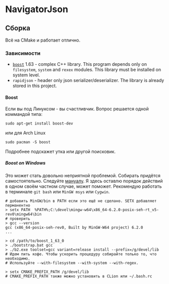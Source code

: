 NavigatorJson
=====

Сборка
------
Всё на CMake и работает отлично.

### Зависимости
* [`boost`](http://www.boost.org) 1.63 - complex C++ library. This program depends 
only on `filesystem`, `system` and `rexex` modules. This library must be installed
on system level.
* `rapidjson` - header only json serializer/deserializer. The library is already stored in this project.

#### Boost
Если вы под Линуксом - вы счастливчик. Вопрос решается одной коммандой типа:
    
    sudo apt-get install boost-dev

или для Arch Linux

    sudo pacman -S boost

Подробнее подскажет утка или другой поисковик.

##### Boost on Windows
Это может стать довольно неприятной проблемой. Собирать придётся самостоятельно. 
Следуйте [мануалу](http://www.boost.org/doc/libs/1_63_0/more/getting_started/windows.html).
Я здесь оставлю порядок действий в одном своём частном случае, может поможет. 
Рекомендую работать в терминале `git bash` или `MinGW msys` или `Cygwin`.
```
# добавить MinGW/bin в PATH если это ещё не сделано. SETX добавляет перманентно
> setx PATH  %PATH%;C:\devel\mingw-w64\x86_64-6.2.0-posix-seh-rt_v5-rev0\mingw64\bin
# проверить 
> gcc --version
gcc (x86_64-posix-seh-rev0, Built by MinGW-W64 project) 6.2.0
...

> cd /path/to/boost_1_63_0
> ./bootstrap.bat gcc
> ./b2.exe toolset=gcc variant=release install --prefix=/g/devel/lib
# Идем пить кофе. Чтобы ускорить процедуру собирайте только то, что необходимо. 
# Используйте --with-filesystem --with-system --with-regex.

> setx CMAKE_PREFIX_PATH /g/devel/lib  
# CMAKE_PREFIX_PATH также можно установить в CLion или ~/.bash.rc
```
